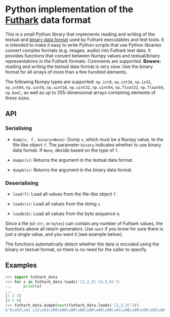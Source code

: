 # Python implementation of the [Futhark](https://github.com/diku-dk/futhark) data format

This is a small Python library that implements reading and writing of
the textual and [binary data
format](https://futhark.readthedocs.io/en/latest/binary-data-format.html)
used by Futhark executables and test tools.  It is intended to make it
easy to write Python scripts that use Python libraries convert complex
formats (e.g. images, audio) into Futhark test data.  It provides
functions that convert between Numpy values and textual/binary
representations in the Futhark formats.  Comments are supported.
**Beware:** reading and writing the textual data format is very slow.
Use the binary format for all arrays of more than a few hundred
elements.

The following Numpy types are supported: `np.int8`, `np.int16`,
`np.in32`, `np.int64`, `np.uint8`, `np.uint16`, `np.uint32`,
`np.uint64`, `np.float32`, `np.float64`, `np.bool`, as well as up to
255-dimensional arrays containing elements of these sizes.

## API

### Serialising

* `dump(v, f, binary=None)`: Dump `v`, which must be a Numpy value, to
  the file-like object `f`.  The parameter `binary` indicates whether
  to use binary data format.  If ``None``, decide based on the type of
  ``f``.

* `dumps(v)`: Returns the argument in the textual data format.

* `dumpb(v)`: Returns the argument in the binary data format.

### Deserialising

* `load(f)`: Load all values from the file-like object `f`.

* `loads(s)`: Load all values from the string `s`.

* `loadb(b)`: Load all values from the byte sequence `b`.

Since a file (or `str`, or `bytes`) can contain any number of Futhark
values, the functions above all return generators.  Use `next` if you
know for sure there is just a single value, and you want it (see
example below).

The functions automatically detect whether the data is encoded using
the binary or textual format, so there is no need for the caller to
specify.

## Examples

```Python
>>> import futhark_data
>>> for x in futhark_data.loads('[1,2,3] [4,5,6]'):
...     print(x)
...
[1 2 3]
[4 5 6]
>>> futhark_data.dumpb(next(futhark_data.loads('[1,2,3]')))
b'b\x02\x01 i32\x03\x00\x00\x00\x00\x00\x00\x00\x01\x00\x00\x00\x02\x00\x00\x00\x03\x00\x00\x00'
```
